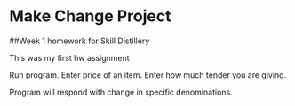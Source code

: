 # Make Change Project
##Week 1 homework for Skill Distillery 

This was my first hw assignment 

Run program.
Enter price of an item.
Enter how much tender you are giving.

Program will respond with change in specific denominations.